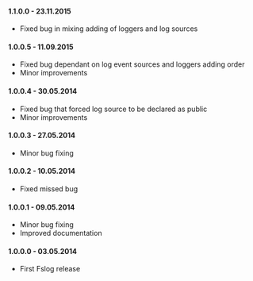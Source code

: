 #### 1.1.0.0 - 23.11.2015
* Fixed bug in mixing adding of loggers and log sources

#### 1.0.0.5 - 11.09.2015
* Fixed bug dependant on log event sources and loggers adding order
* Minor improvements

#### 1.0.0.4 - 30.05.2014
* Fixed bug that forced log source to be declared as public
* Minor improvements

#### 1.0.0.3 - 27.05.2014
* Minor bug fixing

#### 1.0.0.2 - 10.05.2014
* Fixed missed bug

#### 1.0.0.1 - 09.05.2014
* Minor bug fixing
* Improved documentation

#### 1.0.0.0 - 03.05.2014
* First Fslog release